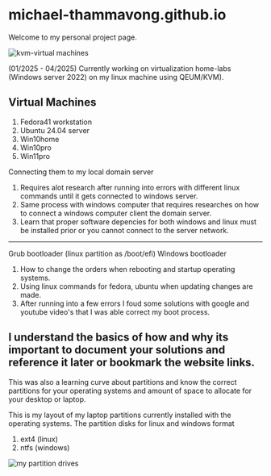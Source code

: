 # michael-thammavong.github.io
Welcome to my personal project page. 


![kvm-virtual machines](https://github.com/user-attachments/assets/30cf812a-127b-4858-8f89-1e9fe3d29860)


(01/2025 - 04/2025)
Currently working on virtualization home-labs (Windows server 2022) on my linux machine using QEUM/KVM). 

Virtual Machines
----------------
1. Fedora41 workstation
2. Ubuntu 24.04 server
3. Win10home
4. Win10pro
5. Win11pro

Connecting them to my local domain server
1. Requires alot research after running into errors with different linux commands until it gets connected to windows server. 
2. Same process with windows computer that requires researches on how to connect a windows computer client the domain server. 
3. Learn that proper software depencies for both windows and linux must be installed prior or you cannot connect to the server network. 

----------------------------------------------------
Grub bootloader  (linux partition as /boot/efi)
Windows bootloader
1. How to change the orders when rebooting and startup operating systems.
2. Using linux commands for fedora, ubuntu when updating changes are made.
3. After running into a few errors I foud some solutions with google and youtube video's that I was able correct my boot process. 

I understand the basics of how and why its important to document your solutions and reference it later or bookmark the website links.
--------------------------------------------------
This was also a learning curve about partitions and know the correct partitions for your operating systems and amount of space to allocate for your desktop or laptop.  

This is my layout of my laptop partitions currently installed with the operating systems. The partition disks for linux and windows format 
1. ext4 (linux)
2. ntfs (windows)

![my partition drives](https://github.com/user-attachments/assets/7e229bfd-7166-447a-a704-bd4e58f80bf8)




